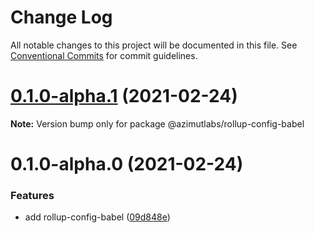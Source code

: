 # Change Log

All notable changes to this project will be documented in this file.
See [Conventional Commits](https://conventionalcommits.org) for commit guidelines.

# [0.1.0-alpha.1](https://github.com/azimutlabs/rollup/compare/@azimutlabs/rollup-config-babel@0.1.0-alpha.0...@azimutlabs/rollup-config-babel@0.1.0-alpha.1) (2021-02-24)

**Note:** Version bump only for package @azimutlabs/rollup-config-babel





# 0.1.0-alpha.0 (2021-02-24)


### Features

* add rollup-config-babel ([09d848e](https://github.com/azimutlabs/rollup/commit/09d848eed803e8b95184192b5a1a02f2d61f2b0f))
